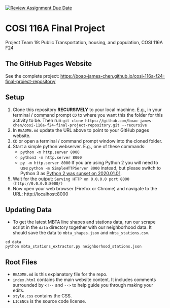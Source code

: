 [![Review Assignment Due Date](https://classroom.github.com/assets/deadline-readme-button-22041afd0340ce965d47ae6ef1cefeee28c7c493a6346c4f15d667ab976d596c.svg)](https://classroom.github.com/a/h8SwtrsU)
# COSI 116A Final Project

Project Team 19: Public Transportation, housing, and population, COSI 116A F24

## The GitHub Pages Website

See the complete project: https://boao-james-chen.github.io/cosi-116a-f24-final-project-repository/

## Setup

1. Clone this repository **RECURSIVELY** to your local machine. E.g., in your terminal / command prompt `CD` to where you want this the folder for this activity to be. Then run `git clone https://github.com/boao-james-chen/cosi-116a-f24-final-project-repository.git --recursive`
1. In `README.md` update the URL above to point to your GitHub pages website.
1. `CD` or open a terminal / command prompt window into the cloned folder.
1. Start a simple python webserver. E.g., one of these commands:
    * `python -m http.server 8000`
    * `python3 -m http.server 8000`
    * `py -m http.server 8000`
    If you are using Python 2 you will need to use `python -m SimpleHTTPServer 8000` instead, but please switch to Python 3 as [Python 2 was sunset on 2020.01.01](https://www.python.org/doc/sunset-python-2/).
1. Wait for the output: `Serving HTTP on 0.0.0.0 port 8000 (http://0.0.0.0:8000/)`
1. Now open your web browser (Firefox or Chrome) and navigate to the URL: http://localhost:8000

## Updating Data

* To get the latest MBTA line shapes and stations data, run our scrape script in the `data` directory together with our neighborhood data. It should save the data to `mbta_shapes.json` and `mbta_stations.csv`.

```
cd data
python mbta_stations_extractor.py neighborhood_stations.json
```

## Root Files

* `README.md` is this explanatory file for the repo.
* `index.html` contains the main website content. It includes comments surrounded by `<!--` and `-->` to help guide you through making your edits.
* `style.css` contains the CSS.
* `LICENCE` is the source code license.